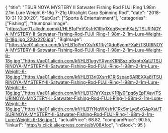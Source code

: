 {
	"title": "TSURINOYA MYSTERY II Satwater Fishing Rod FUJI Ring 1.98m 2.1m Lure Weight 6-18g 7-21g Ultralight Carp Spinning Rod",
	"date": "2018-10-31 10:30:20",
	"SubCat": ["Sports & Entertainment"],
	"categories": ["Fishing"],
	"thumbnailImage": "https://ae01.alicdn.com/kf/HLB1oPmYXsfrK1Rjy1Xdq6yemFXaE/TSURINOYA-MYSTERY-II-Satwater-Fishing-Rod-FUJI-Ring-1-98m-2-1m-Lure-Weight-6-18g.jpg_220x220.jpg",
	"BigImage": ["https://ae01.alicdn.com/kf/HLB1oPmYXsfrK1Rjy1Xdq6yemFXaE/TSURINOYA-MYSTERY-II-Satwater-Fishing-Rod-FUJI-Ring-1-98m-2-1m-Lure-Weight-6-18g.jpg","https://ae01.alicdn.com/kf/HLB1ugyYXynrK1RjSsziq6xptpXaU/TSURINOYA-MYSTERY-II-Satwater-Fishing-Rod-FUJI-Ring-1-98m-2-1m-Lure-Weight-6-18g.jpg","https://ae01.alicdn.com/kf/HLB13ri0XsrrK1RjSspaq6AREXXa8/TSURINOYA-MYSTERY-II-Satwater-Fishing-Rod-FUJI-Ring-1-98m-2-1m-Lure-Weight-6-18g.jpg","https://ae01.alicdn.com/kf/HLB137aYXzzuK1Rjy0Fpq6yEpFXav/TSURINOYA-MYSTERY-II-Satwater-Fishing-Rod-FUJI-Ring-1-98m-2-1m-Lure-Weight-6-18g.jpg","https://ae01.alicdn.com/kf/HLB1YNqWXsfrK1RkSmLyq6xGApXat/TSURINOYA-MYSTERY-II-Satwater-Fishing-Rod-FUJI-Ring-1-98m-2-1m-Lure-Weight-6-18g.jpg"],
	"actualPrice": 68.82,
	"comparePrice": 90.55,
	"linkurl": "http://s.click.aliexpress.com/e/bV08Afoc",
	"inStock": 95
}
